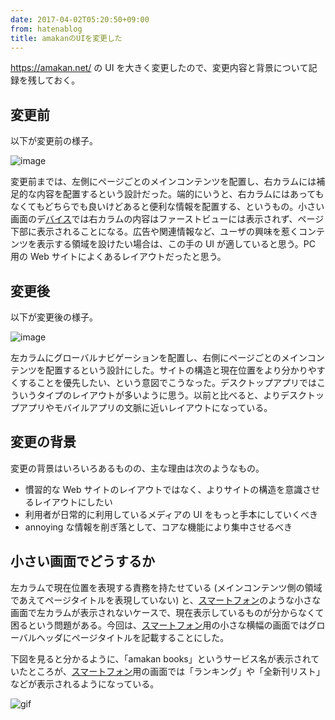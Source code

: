 ```yaml
---
date: 2017-04-02T05:20:50+09:00
from: hatenablog
title: amakanのUIを変更した
---
```


<p><a href="https://amakan.net/">https://amakan.net/</a> の UI を大きく変更したので、変更内容と背景について記録を残しておく。</p>

<h2>変更前</h2>

<p>以下が変更前の様子。</p>

<p><img src="https://cloud.githubusercontent.com/assets/111689/24581567/004ff958-1759-11e7-9786-5f820274c432.png" alt="image" /></p>

<p>変更前までは、左側にページごとのメインコンテンツを配置し、右カラムには補足的な内容を配置するという設計だった。端的にいうと、右カラムにはあってもなくてもどちらでも良いけどあると便利な情報を配置する、というもの。小さい画面のデ<a class="keyword" href="http://d.hatena.ne.jp/keyword/%A5%D0%A5%A4%A5%B9">バイス</a>では右カラムの内容はファーストビューには表示されず、ページ下部に表示されることになる。広告や関連情報など、ユーザの興味を惹くコンテンツを表示する領域を設けたい場合は、この手の UI が適していると思う。PC 用の Web サイトによくあるレイアウトだったと思う。</p>

<h2>変更後</h2>

<p>以下が変更後の様子。</p>

<p><img src="https://cloud.githubusercontent.com/assets/111689/24581577/1500c116-1759-11e7-8ea2-5ffc7ac55bb5.png" alt="image" /></p>

<p>左カラムにグローバルナビゲーションを配置し、右側にページごとのメインコンテンツを配置するという設計にした。サイトの構造と現在位置をより分かりやすくすることを優先したい、という意図でこうなった。デスクトップアプリではこういうタイプのレイアウトが多いように思う。以前と比べると、よりデスクトップアプリやモバイルアプリの文脈に近いレイアウトになっている。</p>

<h2>変更の背景</h2>

<p>変更の背景はいろいろあるものの、主な理由は次のようなもの。</p>

<ul>
<li>慣習的な Web サイトのレイアウトではなく、よりサイトの構造を意識させるレイアウトにしたい</li>
<li>利用者が日常的に利用しているメディアの UI をもっと手本にしていくべき</li>
<li>annoying な情報を削ぎ落として、コアな機能により集中させるべき</li>
</ul>


<h2>小さい画面でどうするか</h2>

<p>左カラムで現在位置を表現する責務を持たせている (メインコンテンツ側の領域であえてページタイトルを表現していない) と、<a class="keyword" href="http://d.hatena.ne.jp/keyword/%A5%B9%A5%DE%A1%BC%A5%C8%A5%D5%A5%A9%A5%F3">スマートフォン</a>のような小さな画面で左カラムが表示されないケースで、現在表示しているものが分からなくて困るという問題がある。今回は、<a class="keyword" href="http://d.hatena.ne.jp/keyword/%A5%B9%A5%DE%A1%BC%A5%C8%A5%D5%A5%A9%A5%F3">スマートフォン</a>用の小さな横幅の画面ではグローバルヘッダにページタイトルを記載することにした。</p>

<p>下図を見ると分かるように、「amakan books」というサービス名が表示されていたところが、<a class="keyword" href="http://d.hatena.ne.jp/keyword/%A5%B9%A5%DE%A1%BC%A5%C8%A5%D5%A5%A9%A5%F3">スマートフォン</a>用の画面では「ランキング」や「全新刊リスト」などが表示されるようになっている。</p>

<p><img src="https://cloud.githubusercontent.com/assets/111689/24582073/b87ded74-1762-11e7-9300-cfd9376a578e.gif" alt="gif" /></p>

